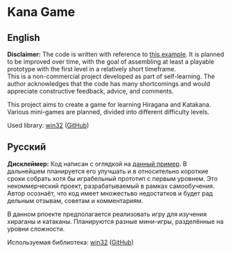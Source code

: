 # Kana Game

## English
**Disclaimer:** The code is written with reference to [this example](https://github.com/halildurmus/win32/blob/main/examples/task_manager/lib/task_manager.dart). It is planned to be improved over time, with the goal of assembling at least a playable prototype with the first level in a relatively short timeframe.  
This is a non-commercial project developed as part of self-learning. The author acknowledges that the code has many shortcomings and would appreciate constructive feedback, advice, and comments.  

This project aims to create a game for learning Hiragana and Katakana. Various mini-games are planned, divided into different difficulty levels.

Used library:  [win32](https://pub.dev/packages/win32) ([GitHub](https://github.com/halildurmus/win32))

## Русский 
**Дисклеймер:** Код написан с оглядкой на [данный пример](https://github.com/halildurmus/win32/blob/main/examples/task_manager/lib/task_manager.dart). В дальнейшем планируется его улучшать и в относительно короткие сроки собрать хотя бы играбельный прототип с первым уровнем.
Это некоммерческий проект, разрабатываемый в рамках самообучения. Автор осознаёт, что код имеет множестьво недостатков и будет рад дельным отзывам, советам и комментариям.

В данном рпоекте предполагается реализовать игру для изучения хираганы и катаканы. Планируются разные мини-игры, разделённые на уровни сложности.

Используемая библиотека:  [win32](https://pub.dev/packages/win32) ([GitHub](https://github.com/halildurmus/win32))
